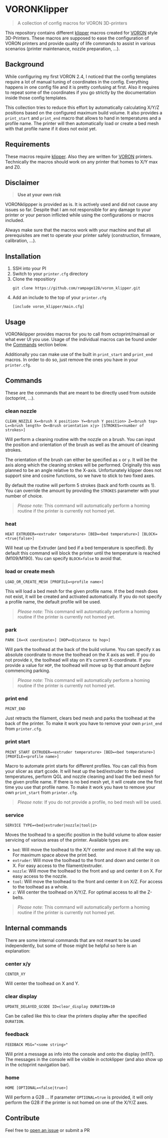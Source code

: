 # VORONKlipper

> A collection of config macros for VORON 3D-printers

This repository contains different [klipper](https://github.com/KevinOConnor/klipper) macros created for 
[VORON](http://vorondesign.com/) style 3D-Printers. These macros are supposed 
to ease the configuration of VORON printers and provide quality of life 
commands to assist in various scenarios (printer maintenance, nozzle 
preparation, ...).

## Background

While configuring my first VORON 2.4, I noticed that the config templates 
require a lot of manual tuning of coordinates in the config. Everything happens 
in one config file and it is pretty confusing at first. Also it requires to 
repeat some of the coordinates if you go strictly by the documentation inside 
those config templates.

This collection tries to reduce this effort by automatically calculating X/Y/Z 
positions based on the configured maximum build volume. It also provides a 
`print_start` and `print_end` macro that allows to hand in temperatures and a 
profile name. The printer will then automatically load or create a bed mesh 
with that profile name if it does not exist yet.

## Requirements

These macros require [klipper](https://github.com/KevinOConnor/klipper).
Also they are written for [VORON](http://vorondesign.com/) printers.
Technically the macros should work on any printer that homes to X/Y max and Z0.

## Disclaimer

> **Use at your own risk**

VORONklippper is provided as is. It is actively used and did not cause any 
issues so far. Despite that I am not responsible for any damage to your printer 
or your person inflicted while using the configurations or macros included.

Always make sure that the macros work with your machine and that all 
prerequisites are met to operate your printer safely (construction, firmware, 
calibration, ...).

## Installation

1. SSH into your PI
2. Switch to your `printer.cfg` directory
3. Clone the repositiory
   ```
   git clone https://github.com/rampage128/voron_klipper.git
   ```
4. Add an include to the top of your `printer.cfg`
   ```
   [include voron_klipper/main.cfg]
   ```

## Usage

VORONklipper provides macros for you to call from octoprint/mainsail or what 
ever UI you use. Usage of the individual macros can be found under the 
[Commands](#commands) section below.

Additionally you can make use of the built in `print_start` and `print_end` 
macros. In order to do so, just remove the ones you have in your `printer.cfg`.

## Commands
These are the commands that are meant to be directly used from outside 
(octoprint, ...).

### __clean nozzle__
```
CLEAN_NOZZLE X=<brush X position> Y=<brush Y position> Z=<brush top> L=<brush length> O=<Brush orientation x|y> [STROKES=<number of strokes>]
```
Will perform a cleaning routine with the nozzle on a brush. You can input the 
position and orientation of the brush as well as the amount of cleaning strokes.

The orientation of the brush can either be specified as `x` or `y`. It will be 
the axis along which the cleaning strokes will be performed. Originally this 
was planned to be an angle relative to the X-axis. Unfortunately klipper does 
not support sine and cosine functions, so we have to stick to two fixed axes.

By default the routine will perform 5 strokes (back and forth counts as 1).
You can override the amount by providing the `STROKES` parameter with your 
number of choice.

> _Please note:_ This command will automatically perform a homing routine if 
  the printer is currently not homed yet.

### __heat__
```
HEAT EXTRUDER=<extruder temperature> [BED=<bed temperature>] [BLOCK=<true|false>]
```
Will heat up the Extruder (and bed if a bed temperature is specified). By default 
this command will block the printer until the temperature is reached 
(M109/M190). You can specify `BLOCK=false` to avoid that.

### __load or create mesh__
```
LOAD_OR_CREATE_MESH [PROFILE=<profile name>]
```
This will load a bed mesh for the given profile name. If the bed mesh does not 
exist, it will be created and activated automatically. If you do not specify 
a profile name, the default profile will be used.

> _Please note:_ This command will automatically perform a homing routine if 
  the printer is currently not homed yet.

### __park__
```
PARK [X=<X coordinate>] [HOP=<Distance to hop>]
```
Will park the toolhead at the back of the build volume. You can specify `X` as 
absolute coordinate to move the toolhead on the X axis as well. If you do not 
provide `X`, the toolhead will stay on it's current X-coordinate. If you 
provide a value for `HOP`, the toolhead will move up by that amount _before_ 
commencing parking.

> _Please note:_ This command will automatically perform a homing routine if 
  the printer is currently not homed yet.

### __print end__
```
PRINT_END
```
Just retracts the filament, clears bed mesh and parks the toolhead at the back 
of the printer. To make it work you have to remove your own `print_end` from 
`printer.cfg`.

### __print start__
```
PRINT_START EXTRUDER=<extruder temperature> [BED=<bed temperature>] [PROFILE=<profile name>]
```
Macro to automate print starts for different profiles. You can call this from 
your slicer as start gcode. It will heat up the bed/extruder to the desired 
temperatures, perform QGL and nozzle cleaning and load the bed mesh for the 
given profile name. If there is no bed mesh yet, it will create one the first 
time you use that profile name. To make it work you have to remove your own 
`print_start` from `printer.cfg`.

> _Please note:_ If you do not provide a profile, no bed mesh will be used.

### __service__
```
SERVICE TYPE=<bed|extruder|nozzle|tool|z>
```
Moves the toolhead to a specific position in the build volume to allow easier 
servicing of various areas of the printer. Available types are:
- `bed`: Will move the toolhead to the X/Y center and move it all the way up. 
  For maximum space above the print bed.
- `extruder`: Will move the toolhead to the front and down and center it on X.
  For easy access to the filament/extruder.
- `nozzle`: Will move the toolhead to the front and up and center it on X.
  For easy access to the nozzle.
- `tool`: Will move the toolhead to the front and center it on X/Z.
  For access to the toolhead as a whole.
- `z`: Will center the toolhead on X/Y/Z. 
  For optimal access to all the Z-belts.

> _Please note:_ This command will automatically perform a homing routine if 
  the printer is currently not homed yet.


## Internal commands

There are some internal commands that are not meant to be used independently, 
but some of those might be helpful so here is an explanation:

### __center x/y__
```
CENTER_XY
```
Will center the toolhead on X and Y.


### __clear display__
```
UPDATE_DELAYED_GCODE ID=clear_display DURATION=10
```
Can be called like this to clear the printers display after the specified 
`DURATION`.

### __feedback__
```
FEEDBACK MSG="<some string>"
```
Will print a message as info into the console and onto the display (m117).
The messages in the console will be visible in octoklipper (and also show up 
in the octoprint navigation bar).

### __home__
```
HOME [OPTIONAL=<false|true>]
```
Will perform a G28 ... If parameter `OPTIONAL=true` is provided, it will only 
perform the G28 if the printer is not homed on one of the X/Y/Z axes.


## Contribute

Feel free to [open an issue](https://github.com/rampage128/voron_klipper/issues) 
or submit a PR